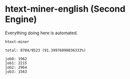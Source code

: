 # htext-miner-english (Second Engine)

Everything doing here is automated.

```
htext-miner

total: 8704/9523 (91.39976898036333%)

job0: 1962
job1: 2215
job2: 2964
job3: 1563
```
